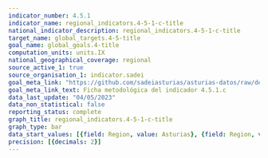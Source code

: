 ```yaml
---
indicator_number: 4.5.1
indicator_name: regional_indicators.4-5-1-c-title
national_indicator_description: regional_indicators.4-5-1-c-title
target_name: global_targets.4-5-title
goal_name: global_goals.4-title
computation_units: units.IX
national_geographical_coverage: regional
source_active_1: true
source_organisation_1: indicator.sadei
goal_meta_link: "https://github.com/sadeiasturias/asturias-datos/raw/develop/descargas/metodologia/4.5.1.c.pdf"
goal_meta_link_text: Ficha metodológica del indicador 4.5.1.c
data_last_update: "04/05/2023"
data_non_statistical: false
reporting_status: complete
graph_title: regional_indicators.4-5-1-c-title
graph_type: bar
data_start_values: [{field: Region, value: Asturias}, {field: Region, value: España}]
precision: [{decimals: 2}]
---
```

